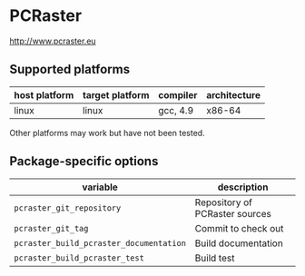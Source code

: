 PCRaster
========
http://www.pcraster.eu


Supported platforms
-------------------

| host platform | target platform | compiler   | architecture |
| ------------- | --------------- | ---------- | ------------ |
| linux         | linux           | gcc, 4.9   | x86-64       |

Other platforms may work but have not been tested.


Package-specific options
------------------------

| variable                                | description                        |
| --------------------------------------- | -----------------------------------|
| `pcraster_git_repository`               | Repository of PCRaster sources     |
| `pcraster_git_tag`                      | Commit to check out                |
| `pcraster_build_pcraster_documentation` | Build documentation                |
| `pcraster_build_pcraster_test`          | Build test                         |
